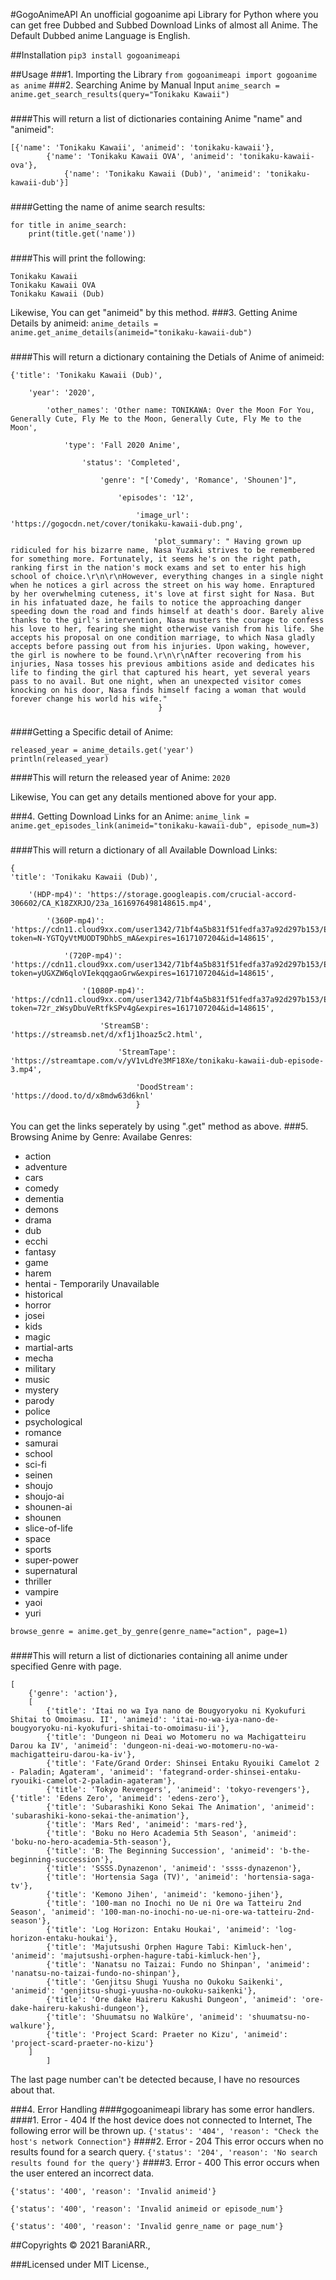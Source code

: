 #GogoAnimeAPI
An unofficial gogoanime api Library for Python where you can get free Dubbed and Subbed Download Links of almost all Anime.
The Default Dubbed anime Language is English.

##Installation
```pip3 install gogoanimeapi```

##Usage
###1. Importing the Library
```from gogoanimeapi import gogoanime as anime```
###2. Searching Anime by Manual Input
```anime_search = anime.get_search_results(query="Tonikaku Kawaii")```
###
####This will return a list of dictionaries containing Anime "name" and "animeid":
```
[{'name': 'Tonikaku Kawaii', 'animeid': 'tonikaku-kawaii'}, 
        {'name': 'Tonikaku Kawaii OVA', 'animeid': 'tonikaku-kawaii-ova'}, 
            {'name': 'Tonikaku Kawaii (Dub)', 'animeid': 'tonikaku-kawaii-dub'}]
```
###
####Getting the name of anime search results:
```
for title in anime_search:
    print(title.get('name'))
```
###
####This will print the following:
```
Tonikaku Kawaii
Tonikaku Kawaii OVA
Tonikaku Kawaii (Dub)
```
Likewise, You can get "animeid" by this method.
###3. Getting Anime Details by animeid:
```anime_details = anime.get_anime_details(animeid="tonikaku-kawaii-dub")```
###
####This will return a dictionary containing the Detials of Anime of animeid:
```
{'title': 'Tonikaku Kawaii (Dub)', 
    
    'year': '2020', 
    
        'other_names': 'Other name: TONIKAWA: Over the Moon For You, Generally Cute, Fly Me to the Moon, Generally Cute, Fly Me to the Moon', 
        
            'type': 'Fall 2020 Anime', 
            
                'status': 'Completed', 
                
                    'genre': "['Comedy', 'Romance', 'Shounen']", 
                    
                        'episodes': '12', 
                        
                            'image_url': 'https://gogocdn.net/cover/tonikaku-kawaii-dub.png', 
                            
                                'plot_summary': " Having grown up ridiculed for his bizarre name, Nasa Yuzaki strives to be remembered for something more. Fortunately, it seems he's on the right path, ranking first in the nation's mock exams and set to enter his high school of choice.\r\n\r\nHowever, everything changes in a single night when he notices a girl across the street on his way home. Enraptured by her overwhelming cuteness, it's love at first sight for Nasa. But in his infatuated daze, he fails to notice the approaching danger speeding down the road and finds himself at death's door. Barely alive thanks to the girl's intervention, Nasa musters the courage to confess his love to her, fearing she might otherwise vanish from his life. She accepts his proposal on one condition marriage, to which Nasa gladly accepts before passing out from his injuries. Upon waking, however, the girl is nowhere to be found.\r\n\r\nAfter recovering from his injuries, Nasa tosses his previous ambitions aside and dedicates his life to finding the girl that captured his heart, yet several years pass to no avail. But one night, when an unexpected visitor comes knocking on his door, Nasa finds himself facing a woman that would forever change his world his wife."
                                 }
```
###
####Getting a Specific detail of Anime:
```
released_year = anime_details.get('year')
println(released_year)
```
####This will return the released year of Anime:
```2020```

Likewise, You can get any details mentioned above for your app.

###4. Getting Download Links for an Anime:
```anime_link = anime.get_episodes_link(animeid="tonikaku-kawaii-dub", episode_num=3)```
###
####This will return a dictionary of all Available Download Links:
```
{
'title': 'Tonikaku Kawaii (Dub)', 
    
    '(HDP-mp4)': 'https://storage.googleapis.com/crucial-accord-306602/CA_K18ZXRJO/23a_1616976498148615.mp4', 
        
        '(360P-mp4)': 'https://cdn11.cloud9xx.com/user1342/71bf4a5b831f51fedfa37a92d297b153/EP.3.360p.mp4?token=N-YGTQyVtMUODT9DhbS_mA&expires=1617107204&id=148615', 
            
            '(720P-mp4)': 'https://cdn11.cloud9xx.com/user1342/71bf4a5b831f51fedfa37a92d297b153/EP.3.720p.mp4?token=yUGXZW6qloVIekqqgaoGrw&expires=1617107204&id=148615', 
                
                '(1080P-mp4)': 'https://cdn11.cloud9xx.com/user1342/71bf4a5b831f51fedfa37a92d297b153/EP.3.1080p.mp4?token=72r_zWsyDbuVeRtfkSPv4g&expires=1617107204&id=148615', 
                    
                    'StreamSB': 'https://streamsb.net/d/xf1j1hoaz5c2.html', 
                        
                        'StreamTape': 'https://streamtape.com/v/yV1vLdYe3MF18Xe/tonikaku-kawaii-dub-episode-3.mp4', 
                            
                            'DoodStream': 'https://dood.to/d/x8mdw63d6knl'
                            }
```
####
You can get the links seperately by using ".get" method as above.
###5. Browsing Anime by Genre:
Availabe Genres:

* action                                
* adventure
* cars
* comedy
* dementia
* demons
* drama
* dub
* ecchi
* fantasy
* game
* harem
* hentai - Temporarily Unavailable
* historical
* horror
* josei
* kids
* magic
* martial-arts
* mecha
* military
* music
* mystery
* parody
* police
* psychological
* romance
* samurai
* school
* sci-fi
* seinen
* shoujo
* shoujo-ai
* shounen-ai
* shounen
* slice-of-life
* space
* sports
* super-power
* supernatural
* thriller
* vampire
* yaoi
* yuri

```browse_genre = anime.get_by_genre(genre_name="action", page=1)```
###
####This will return a list of dictionaries containing all anime under specified Genre with page.
```
[
    {'genre': 'action'}, 
    [
        {'title': 'Itai no wa Iya nano de Bougyoryoku ni Kyokufuri Shitai to Omoimasu. II', 'animeid': 'itai-no-wa-iya-nano-de-bougyoryoku-ni-kyokufuri-shitai-to-omoimasu-ii'}, 
        {'title': 'Dungeon ni Deai wo Motomeru no wa Machigatteiru Darou ka IV', 'animeid': 'dungeon-ni-deai-wo-motomeru-no-wa-machigatteiru-darou-ka-iv'}, 
        {'title': 'Fate/Grand Order: Shinsei Entaku Ryouiki Camelot 2 - Paladin; Agateram', 'animeid': 'fategrand-order-shinsei-entaku-ryouiki-camelot-2-paladin-agateram'}, 
        {'title': 'Tokyo Revengers', 'animeid': 'tokyo-revengers'}, {'title': 'Edens Zero', 'animeid': 'edens-zero'}, 
        {'title': 'Subarashiki Kono Sekai The Animation', 'animeid': 'subarashiki-kono-sekai-the-animation'}, 
        {'title': 'Mars Red', 'animeid': 'mars-red'}, 
        {'title': 'Boku no Hero Academia 5th Season', 'animeid': 'boku-no-hero-academia-5th-season'}, 
        {'title': 'B: The Beginning Succession', 'animeid': 'b-the-beginning-succession'}, 
        {'title': 'SSSS.Dynazenon', 'animeid': 'ssss-dynazenon'}, 
        {'title': 'Hortensia Saga (TV)', 'animeid': 'hortensia-saga-tv'}, 
        {'title': 'Kemono Jihen', 'animeid': 'kemono-jihen'}, 
        {'title': '100-man no Inochi no Ue ni Ore wa Tatteiru 2nd Season', 'animeid': '100-man-no-inochi-no-ue-ni-ore-wa-tatteiru-2nd-season'}, 
        {'title': 'Log Horizon: Entaku Houkai', 'animeid': 'log-horizon-entaku-houkai'}, 
        {'title': 'Majutsushi Orphen Hagure Tabi: Kimluck-hen', 'animeid': 'majutsushi-orphen-hagure-tabi-kimluck-hen'}, 
        {'title': 'Nanatsu no Taizai: Fundo no Shinpan', 'animeid': 'nanatsu-no-taizai-fundo-no-shinpan'}, 
        {'title': 'Genjitsu Shugi Yuusha no Oukoku Saikenki', 'animeid': 'genjitsu-shugi-yuusha-no-oukoku-saikenki'}, 
        {'title': 'Ore dake Haireru Kakushi Dungeon', 'animeid': 'ore-dake-haireru-kakushi-dungeon'}, 
        {'title': 'Shuumatsu no Walküre', 'animeid': 'shuumatsu-no-walkure'}, 
        {'title': 'Project Scard: Praeter no Kizu', 'animeid': 'project-scard-praeter-no-kizu'}
    ]
        ]
```
The last page number can't be detected because, I have no resources about that.

###4. Error Handling
####gogoanimeapi library has some error handlers.
####1. Error - 404
If the host device does not connected to Internet, The following error will be thrown up.
```{'status': '404', 'reason': "Check the host's network Connection"}```
####2. Error - 204
This error occurs when no results found for a search query.
```{'status': '204', 'reason': 'No search results found for the query'}```
####3. Error - 400
This error occurs when the user entered an incorrect data.

```{'status': '400', 'reason': 'Invalid animeid'}```

```{'status': '400', 'reason': 'Invalid animeid or episode_num'}```

```{'status': '400', 'reason': 'Invalid genre_name or page_num'}```


##Copyrights © 2021 BaraniARR.,

###Licensed under MIT License.,